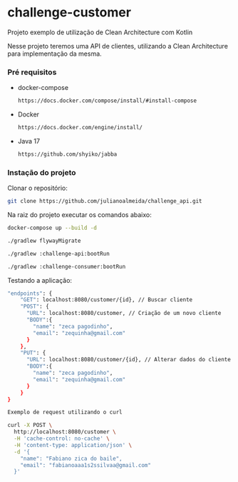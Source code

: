 # challenge-customer

Projeto exemplo de utilização de Clean Architecture com Kotlin

Nesse projeto teremos uma API de clientes, utilizando a Clean Architecture para implementação da mesma.

### Pré requisitos

* docker-compose
  ```bash
  https://docs.docker.com/compose/install/#install-compose
  ```
* Docker
  ```bash
  https://docs.docker.com/engine/install/ 
  ```
* Java 17
  ```bash
  https://github.com/shyiko/jabba
  ```

### Instação do projeto

Clonar o repositório:

```bash 
git clone https://github.com/julianoalmeida/challenge_api.git
```

Na raiz do projeto executar os comandos abaixo:

```bash
docker-compose up --build -d

./gradlew flywayMigrate

./gradlew :challenge-api:bootRun

./gradlew :challenge-consumer:bootRun
```

Testando a aplicação:


```bash
"endpoints": {
    "GET": localhost:8080/customer/{id}, // Buscar cliente
    "POST": {
      "URL": localhost:8080/customer, // Criação de um novo cliente
      "BODY":{
        "name": "zeca pagodinho",
        "email": "zequinha@gmail.com"
      }
    },
    "PUT": {
      "URL": localhost:8080/customer/{id}, // Alterar dados do cliente
      "BODY":{
        "name": "zeca pagodinho",
        "email": "zequinha@gmail.com"
      }
    }
}

Exemplo de request utilizando o curl

curl -X POST \
  http://localhost:8080/customer \
  -H 'cache-control: no-cache' \
  -H 'content-type: application/json' \
  -d '{
    "name": "Fabiano zica do baile",
    "email": "fabianoaaa1s2ssilvaa@gmail.com"
  }'
```
